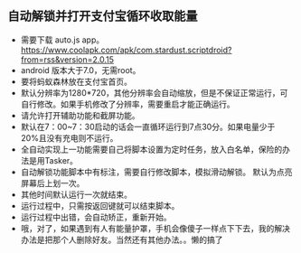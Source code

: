## 自动解锁并打开支付宝循环收取能量
- 需要下载 auto.js app。https://www.coolapk.com/apk/com.stardust.scriptdroid?from=rss&version=2.0.15
- android 版本大于7.0，无需root。 
- 要将蚂蚁森林放在支付宝首页。 
- 默认分辨率为1280*720，其他分辨率会自动缩放，但是不保证正常运行，可自行修改。如果手机修改了分辨率，需要重启才能正确运行。 
- 请允许打开辅助功能和截屏功能。 
- 默认在7：00~7：30启动的话会一直循环运行到7点30分。如果电量少于20%且没有充电则不运行。 
- 全自动实现上一功能需要自己将脚本设置为定时任务，放入白名单，保险的办法是用Tasker。
- 自动解锁功能脚本中有标注，需要自行修改脚本，模拟滑动解锁。 默认为点亮屏幕后上划一次。
- 其他时间默认运行一次就结束。
- 运行过程中，只需按返回键就可以结束脚本。
- 运行过程中出错，会自动矫正，重新开始。
- 哦，对了，如果遇到有人有能量护罩，手机会像傻子一样点下下去，我的解决办法是把那个人删除好友。当然还有其他办法。。懒的搞了
